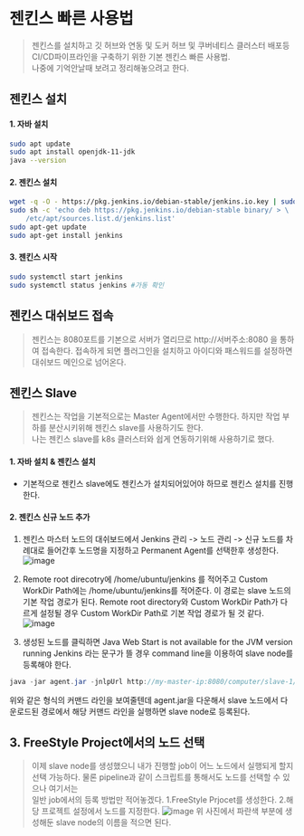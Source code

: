 # 젠킨스 빠른 사용법
> 젠킨스를 설치하고 깃 허브와 연동 및 도커 허브 및 쿠버네티스 클러스터 배포등 CI/CD파이프라인을 구축하기 위한 기본 젠킨스 빠른 사용법.  
나중에 기억안날때 보려고 정리해놓으려고 한다.

## 젠킨스 설치
#### 1. 자바 설치
```sh
sudo apt update
sudo apt install openjdk-11-jdk
java --version
```
#### 2. 젠킨스 설치
```sh
wget -q -O - https://pkg.jenkins.io/debian-stable/jenkins.io.key | sudo apt-key add -
sudo sh -c 'echo deb https://pkg.jenkins.io/debian-stable binary/ > \
    /etc/apt/sources.list.d/jenkins.list'
sudo apt-get update
sudo apt-get install jenkins
```

#### 3. 젠킨스 시작
```sh
sudo systemctl start jenkins 
sudo systemctl status jenkins #가동 확인
```

## 젠킨스 대쉬보드 접속
> 젠킨스는 8080포트를 기본으로 서버가 열리므로 http://서버주소:8080 을 통하여 접속한다.   접속하게 되면 플러그인을 설치하고 아이디와 패스워드를  설정하면 대쉬보드 메인으로 넘어온다.

## 젠킨스 Slave 
> 젠킨스는 작업을 기본적으로는 Master Agent에서만 수행한다. 하지만 작업 부하를 분산시키위해 젠킨스 slave를 사용하기도 한다.  
나는 젠킨스 slave를 k8s 클러스터와 쉽게 연동하기위해 사용하기로 했다.
#### 1. 자바 설치 & 젠킨스 설치
- 기본적으로 젠킨스 slave에도 젠킨스가 설치되어있어야 하므로 젠킨스 설치를 진행한다.

#### 2. 젠킨스 신규 노드 추가
1. 젠킨스 마스터 노드의 대쉬보드에서 Jenkins 관리 -> 노드 관리 -> 신규 노드를 차례대로 들어간후 노드명을 지정하고   Permanent Agent를 선택한후 생성한다.
![image](https://user-images.githubusercontent.com/22045187/108360372-77e08200-7234-11eb-87fd-70c4d26b4796.png)

2. Remote root direcotry에  /home/ubuntu/jenkins 를 적어주고 Custom WorkDir Path에는 /home/ubuntu/jenkins를 적어준다. 이 경로는 slave 노드의 기본 작업 경로가 된다.
Remote root directory와 Custom WorkDir Path가 다르게 설정될 경우 Custom WorkDir Path로 기본 작업 경로가 될 것 같다.
![image](https://user-images.githubusercontent.com/22045187/108360851-110f9880-7235-11eb-8f93-cf07c5ec0ece.png)

3. 생성된 노드를 클릭하면 Java Web Start is not available for the JVM version running Jenkins 라는 문구가 뜰 경우 command line을 이용하여 slave node를  
등록해야 한다. 
```java
java -jar agent.jar -jnlpUrl http://my-master-ip:8080/computer/slave-1/slave-agent.jnlp -secret 1f5cdd17e753cbe82910e106b60a97b2afe0133b70e90373f3a73e0be93aebe2 -workDir "/home/ubuntu/jenkins"
```
위와 같은 형식의 커맨드 라인을 보여줄텐데 agent.jar을 다운해서 slave 노드에서 다운로드된 경로에서 해당 커맨드 라인을 실행하면 slave node로 등록된다.

## 3. FreeStyle Project에서의 노드 선택
> 이제 slave node를 생성했으니 내가 진행할 job이 어느 노드에서 실행되게 할지 선택 가능하다. 물론 pipeline과 같이 스크립트를 통해서도 노드를 선택할 수 있으나 여기서는  
일반 job에서의 등록 방법만 적어놓겠다.
1.FreeStyle Prjocet를 생성한다.
2.해당 프로젝트 설정에서 노드를 지정한다. 
![image](https://user-images.githubusercontent.com/22045187/108361383-bdea1580-7235-11eb-996e-6c29475e478b.png)
위 사진에서 파란색 부분에 생성해둔 slave node의 이름을 적으면 된다.
